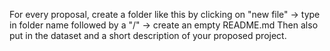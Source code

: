 For every proposal, create a folder like this by clicking on "new file" -> type in folder name followed by a "/" -> create an empty 
README.md
Then also put in the dataset and a short description of your proposed project.
